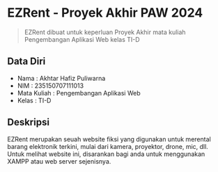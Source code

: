 # EZRent - Proyek Akhir PAW 2024

>EZRent dibuat untuk keperluan Proyek Akhir mata kuliah Pengembangan Aplikasi Web kelas TI-D

## Data Diri

* Nama : Akhtar Hafiz Puliwarna
* NIM : 235150707111013
* Mata Kuliah : Pengembangan Aplikasi Web
* Kelas : TI-D

## Deskripsi

EZRent merupakan seuah website fiksi yang digunakan untuk merental barang elektronik terkini, mulai dari kamera, proyektor, drone, mic, dll. Untuk melihat website ini, disarankan bagi anda untuk menggunakan XAMPP atau web server sejenisnya.
